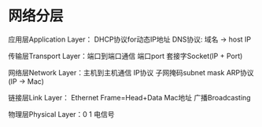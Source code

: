 
# 网络分层
应用层Application Layer：
	DHCP协议for动态IP地址
	DNS协议: 域名 -> host IP

传输层Transport Layer：端口到端口通信
	端口port
	套接字Socket(IP + Port)

网络层Network Layer：主机到主机通信
	IP协议
	子网掩码subnet mask
	ARP协议(IP -> Mac)

链接层Link Layer：
	Ethernet  Frame=Head+Data
	Mac地址
	广播Broadcasting


物理层Physical Layer：0 1 电信号